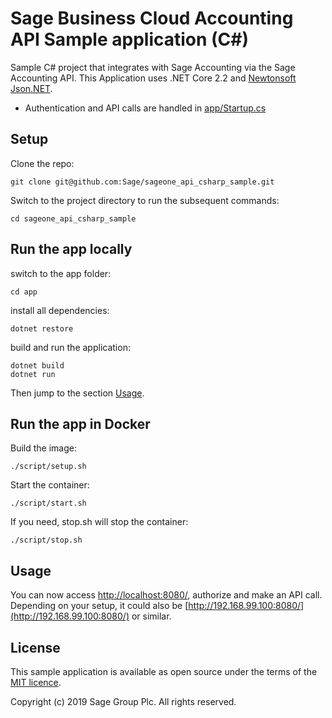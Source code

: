 # Sage Business Cloud Accounting API Sample application (C#)

Sample C# project that integrates with Sage Accounting via the Sage Accounting API. This Application uses .NET Core 2.2 and [Newtonsoft Json.NET](https://github.com/JamesNK/Newtonsoft.Json).

* Authentication and API calls are handled in [app/Startup.cs](app/Startup.cs)

## Setup

Clone the repo:

`git clone git@github.com:Sage/sageone_api_csharp_sample.git`

Switch to the project directory to run the subsequent commands:

```
cd sageone_api_csharp_sample
```

## Run the app locally

switch to the app folder:

```
cd app
```

install all dependencies:

```
dotnet restore
```

build and run the application:

```
dotnet build
dotnet run
```

Then jump to the section [Usage](#Usage).

## Run the app in Docker

Build the image:

```
./script/setup.sh
```

Start the container:

```
./script/start.sh
```

If you need, stop.sh will stop the container:

```
./script/stop.sh
```

## Usage

You can now access [http://localhost:8080/](http://localhost:8080/), authorize and make an API call. Depending on your setup, it could also be [http://192.168.99.100:8080/](http://192.168.99.100:8080/) or similar.

## License

This sample application is available as open source under the terms of the
[MIT licence](LICENSE).

Copyright (c) 2019 Sage Group Plc. All rights reserved.
